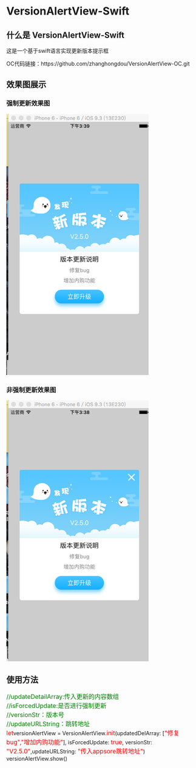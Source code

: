 # VersionAlertView-Swift

<html>
<body>
<h2>什么是 VersionAlertView-Swift</h2>
<p>这是一个基于swift语言实现更新版本提示框</p>
<p>OC代码链接：https://github.com/zhanghongdou/VersionAlertView-OC.git </p>
<h2>效果图展示</h2>

<h3>强制更新效果图</h3>
<p><img src="picture/0BDF60CA-4EC4-4D43-ABB7-72A9A72CAAB4.png"/></p>

<h3>非强制更新效果图</h3>
<p><img src="picture/1D46FF2A-9410-4347-8E4C-0D802044D4CF.png"/></p>


<h2>使用方法</h2>
<p style="font-size:16px">

<span style="font-size:16px;color:green;">//updateDetailArray:传入更新的内容数组</span></br>
<span style="font-size:16px;color:green;">//isForcedUpdate:是否进行强制更新</span></br>
<span style="font-size:16px;color:green;">//versionStr：版本号</span></br>
<span style="font-size:16px;color:green;">//updateURLString：跳转地址</span></br>
    <span style="font-size:16px;color:red;">let</span>versionAlertView = VersionAlertView.<span style="font-size:16px;color:red;">init</span>(updatedDelArray: [<span style="font-size:16px;color:red;">"修复bug","增加内购功能"</span>], isForcedUpdate: <span style="font-size:16px;color:red;">true</span>, versionStr: <span style="font-size:16px;color:red;">"V2.5.0"</span>,updateURLString: <span style="font-size:16px;color:red;">"传入appsore跳转地址"</span>)</br>
        versionAlertView.show()</br>
</p>
</body>

</html>